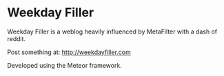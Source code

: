 # Weekday Filler

Weekday Filler is a weblog heavily influenced by MetaFilter with a dash of reddit.

Post something at: http://weekdayfiller.com

Developed using the Meteor framework.

